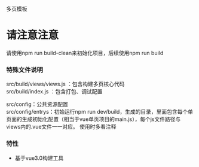多页模板
# 请注意注意  
请使用npm run build-clean来初始化项目，后续使用npm run build

### 特殊文件说明
src/build/views/views.js ：包含构建多页核心代码  
src/build/index.js ：包含打包、调试配置  

src/config：公共资源配置  
src/config/entrys：初始运行npm run dev/build，生成的目录，里面包含每个单页面的生成初始化配置（相当于vue单页项目的main.js），每个js文件路径与views内的.vue文件一一对应。
使用时多看注释

### 特性
* 基于vue3.0构建工具
